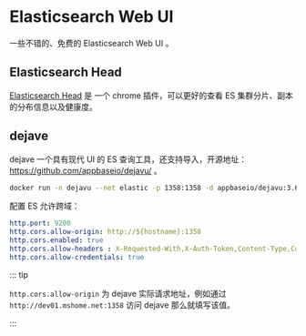 # Elasticsearch Web UI

一些不错的、免费的 Elasticsearch Web UI 。

## Elasticsearch Head

[Elasticsearch Head](https://chrome.google.com/webstore/detail/multi-elasticsearch-head/cpmmilfkofbeimbmgiclohpodggeheim/related?hl=zh-CN) 是 一个 chrome 插件，可以更好的查看 ES 集群分片、副本的分布信息以及健康度。

## dejave

dejave 一个具有现代 UI 的 ES 查询工具，还支持导入，开源地址：<https://github.com/appbaseio/dejavu/> 。

```bash
docker run -n dejavu --net elastic -p 1358:1358 -d appbaseio/dejavu:3.6.0
```

配置 ES 允许跨域：

```yml
http.port: 9200
http.cors.allow-origin: http://${hostname}:1358
http.cors.enabled: true
http.cors.allow-headers : X-Requested-With,X-Auth-Token,Content-Type,Content-Length,Authorization
http.cors.allow-credentials: true
```

::: tip

`http.cors.allow-origin` 为 dejave 实际请求地址，例如通过 `http://dev01.mshome.net:1358` 访问 dejave 那么就填写该值。

:::
